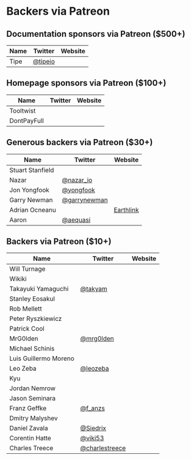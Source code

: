# Backers via Patreon

<div class="bd-content">
  <h2 class="title is-5">
    Documentation sponsors via Patreon ($500+)
  </h2>
  <table class="table is-bordered">
    <thead>
      <tr>
        <th>Name</th>
        <th>Twitter</th>
        <th>Website</th>
      </tr>
    </thead>
    <tbody>
      <tr>
        <td>Tipe</td>
        <td>
          <a href="https://twitter.com/tipeio" target="_blank" rel="nofollow">
          @tipeio
          </a>
        </td>
        <td>
        </td>
      </tr>
    </tbody>
  </table>
  <h2 class="title is-5">
    Homepage sponsors via Patreon ($100+)
  </h2>
  <table class="table is-bordered">
    <thead>
      <tr>
        <th>Name</th>
        <th>Twitter</th>
        <th>Website</th>
      </tr>
    </thead>
    <tbody>
      <tr>
        <td>Tooltwist</td>
        <td>
        </td>
        <td>
        </td>
      </tr>
      <tr>
        <td>DontPayFull</td>
        <td>
        </td>
        <td>
        </td>
      </tr>
    </tbody>
  </table>
  <h2 class="title is-5">
    Generous backers via Patreon ($30+)
  </h2>
  <table class="table is-bordered">
    <thead>
      <tr>
        <th>Name</th>
        <th>Twitter</th>
        <th>Website</th>
      </tr>
    </thead>
    <tbody>
      <tr>
        <td>Stuart Stanfield</td>
        <td>
        </td>
        <td>
        </td>
      </tr>
      <tr>
        <td>Nazar</td>
        <td>
          <a href="https://twitter.com/nazar_io" target="_blank" rel="nofollow">
          @nazar_io
          </a>
        </td>
        <td>
        </td>
      </tr>
      <tr>
        <td>Jon Yongfook</td>
        <td>
          <a href="https://twitter.com/yongfook" target="_blank" rel="nofollow">
          @yongfook
          </a>
        </td>
        <td>
        </td>
      </tr>
      <tr>
        <td>Garry Newman</td>
        <td>
          <a href="https://twitter.com/garrynewman" target="_blank" rel="nofollow">
          @garrynewman
          </a>
        </td>
        <td>
        </td>
      </tr>
      <tr>
        <td>Adrian Ocneanu</td>
        <td>
        </td>
        <td>
          <a href="https://www.earthlink.ro/" target="_blank" rel="nofollow">
          Earthlink
          </a>
        </td>
      </tr>
      <tr>
        <td>Aaron</td>
        <td>
          <a href="https://twitter.com/aequasi" target="_blank" rel="nofollow">
          @aequasi
          </a>
        </td>
        <td>
        </td>
      </tr>
    </tbody>
  </table>
  <h2 class="title is-5">
    Backers via Patreon ($10+)
  </h2>
  <table class="table is-bordered">
    <thead>
      <tr>
        <th>Name</th>
        <th>Twitter</th>
        <th>Website</th>
      </tr>
    </thead>
    <tbody>
      <tr>
        <td>Will Turnage</td>
        <td>
        </td>
        <td>
        </td>
      </tr>
      <tr>
        <td>Wikiki</td>
        <td>
        </td>
        <td>
        </td>
      </tr>
      <tr>
        <td>Takayuki Yamaguchi</td>
        <td>
          <a href="https://twitter.com/takyam" target="_blank" rel="nofollow">
          @takyam
          </a>
        </td>
        <td>
        </td>
      </tr>
      <tr>
        <td>Stanley Eosakul</td>
        <td>
        </td>
        <td>
        </td>
      </tr>
      <tr>
        <td>Rob Mellett</td>
        <td>
        </td>
        <td>
        </td>
      </tr>
      <tr>
        <td>Peter Ryszkiewicz</td>
        <td>
        </td>
        <td>
        </td>
      </tr>
      <tr>
        <td>Patrick Cool</td>
        <td>
        </td>
        <td>
        </td>
      </tr>
      <tr>
        <td>MrG0lden</td>
        <td>
          <a href="https://twitter.com/mrg0lden" target="_blank" rel="nofollow">
          @mrg0lden
          </a>
        </td>
        <td>
        </td>
      </tr>
      <tr>
        <td>Michael Schinis</td>
        <td>
        </td>
        <td>
        </td>
      </tr>
      <tr>
        <td>Luis Guillermo Moreno</td>
        <td>
        </td>
        <td>
        </td>
      </tr>
      <tr>
        <td>Leo Zeba</td>
        <td>
          <a href="https://twitter.com/leozeba" target="_blank" rel="nofollow">
          @leozeba
          </a>
        </td>
        <td>
        </td>
      </tr>
      <tr>
        <td>Kyu</td>
        <td>
        </td>
        <td>
        </td>
      </tr>
      <tr>
        <td>Jordan Nemrow</td>
        <td>
        </td>
        <td>
        </td>
      </tr>
      <tr>
        <td>Jason Seminara</td>
        <td>
        </td>
        <td>
        </td>
      </tr>
      <tr>
        <td>Franz Geffke</td>
        <td>
          <a href="https://twitter.com/f_anzs" target="_blank" rel="nofollow">
          @f_anzs
          </a>
        </td>
        <td>
        </td>
      </tr>
      <tr>
        <td>Dmitry Malyshev</td>
        <td>
        </td>
        <td>
        </td>
      </tr>
      <tr>
        <td>Daniel Zavala</td>
        <td>
          <a href="https://twitter.com/Siedrix" target="_blank" rel="nofollow">
          @Siedrix
          </a>
        </td>
        <td>
        </td>
      </tr>
      <tr>
        <td>Corentin Hatte</td>
        <td>
          <a href="https://twitter.com/viki53" target="_blank" rel="nofollow">
          @viki53
          </a>
        </td>
        <td>
        </td>
      </tr>
      <tr>
        <td>Charles Treece</td>
        <td>
          <a href="https://twitter.com/charlestreece" target="_blank" rel="nofollow">
          @charlestreece
          </a>
        </td>
        <td>
        </td>
      </tr>
    </tbody>
  </table>
</div>
